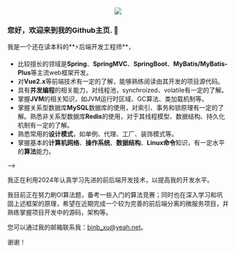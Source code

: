 <h1 align="center"> <a href="https://sunguoqi.com/"> <img src="https://readme-typing-svg.herokuapp.com/?lines=给时光以生命，给岁月以文明!&center=true&size=27"> </a> </h1>

### 您好，欢迎来到我的Github主页. 👋

我是一个还在读本科的**⚡后端开发工程师**，
- 比较擅长的领域是**Spring**、**SpringMVC**、**SpringBoot**、**MyBatis/MyBatis-Plus**等主流web框架开发。
- 对**Vue2.x**等前端技术有一定的了解，能够熟练阅读由其开发的项目源代码。
- 具有**并发编程**的相关能力，对线程池，synchroized、volatile有一定的了解。
- 掌握**JVM**的相关知识，如JVM运行时区域、GC算法、类加载机制等。
- 掌握关系型数据库**MySQL**数据库的使用，对索引、事务和锁原理有一定的了解。熟悉非关系型数据库**Redis**的使用，对于其线程模型、数据结构、持久化机制有一定的了解。
- 熟悉常用的**设计模式**，如单例、代理、工厂、装饰模式等。
- 掌握基本的**计算机网络**、**操作系统**、**数据结构**、**Linux命令**知识，有一定水平的**算法**能力。

<!-- <picture>
<!--   <source media="(prefers-color-scheme: dark)" srcset="https://web-hmleadnews0907.oss-cn-beijing.aliyuncs.com/4k_f4b1985ba8076453.jpg">
  <source media="(prefers-color-scheme: light)" srcset="https://web-hmleadnews0907.oss-cn-beijing.aliyuncs.com/4k_f4b1985ba8076453.jpg"> -->
<!-- <img alt="智子" src="https://web-hmleadnews0907.oss-cn-beijing.aliyuncs.com/4k_f4b1985ba8076453.jpg"> -->
<!--   <img alt="钢铁侠" src="https://web-hmleadnews0907.oss-cn-beijing.aliyuncs.com/403163.jpg"> -->
</picture> -->

我正在利用2024年认真学习先进的前后端开发技术，以提高我的开发水平。

我目前正在努力刷OI算法题，备考一些入门的算法竞赛；同时也在深入学习和巩固上述框架的原理，希望在近期完成一个较为完善的前后端分离的微服务项目，并熟练掌握项目开发中的源码，架构等。

您可以通过我的邮箱联系我：<a href="mailto:binb_xu@yeah.net">binb_xu@yeah.net</a>。

谢谢！
<!-- ![Dusai's GitHub stats](https://github-readme-stats.vercel.app/api?username=XbvEctor10) -->

<!--
**XbvEctor10/XbvEctor10** is a ✨ _special_ ✨ repository because its `README.md` (this file) appears on your GitHub profile.

Here are some ideas to get you started:

- 🔭 I’m currently working on ...
- 🌱 I’m currently learning ...
- 👯 I’m looking to collaborate on ...
- 🤔 I’m looking for help with ...
- 💬 Ask me about ...
- 📫 How to reach me: ...
- 😄 Pronouns: ...
- ⚡ Fun fact: ...
-->
